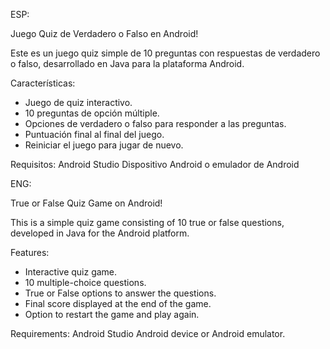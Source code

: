 ESP:

Juego Quiz de Verdadero o Falso en Android!

Este es un juego quiz simple de 10 preguntas con respuestas de verdadero o falso, desarrollado en Java para la plataforma Android. 

Características:
- Juego de quiz interactivo.
- 10 preguntas de opción múltiple.
- Opciones de verdadero o falso para responder a las preguntas.
- Puntuación final al final del juego.
- Reiniciar el juego para jugar de nuevo.

Requisitos:
Android Studio
Dispositivo Android o emulador de Android

ENG:

True or False Quiz Game on Android!

This is a simple quiz game consisting of 10 true or false questions, developed in Java for the Android platform.

Features:
- Interactive quiz game.
- 10 multiple-choice questions.
- True or False options to answer the questions.
- Final score displayed at the end of the game.
- Option to restart the game and play again.

Requirements:
Android Studio
Android device or Android emulator.
